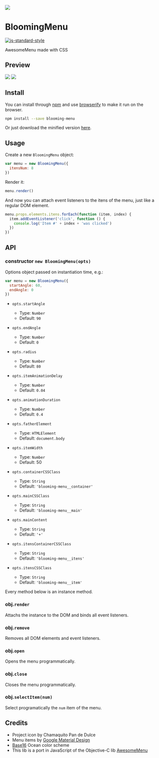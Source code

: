 <img src="http://rawgit.com/caiogondim/blooming-menu/master/logo/logo.svg">

# BloomingMenu 
[![js-standard-style](https://img.shields.io/badge/code%20style-standard-brightgreen.svg?style=flat)](https://github.com/feross/standard)

AwesomeMenu made with CSS


## Preview

<img src="http://rawgit.com/caiogondim/blooming-menu/master/gif-preview/center.gif">
<img src="http://rawgit.com/caiogondim/blooming-menu/master/gif-preview/bottom-left.gif">


## Install

You can install through [npm](//npmjs.com) and use [browserify](//browserify.org) to make it run on the browser.
```bash
npm install --save blooming-menu
```

Or just download the minified version
[here](https://raw.githubusercontent.com/caiogondim/blooming-menu/master/build/blooming-menu.min.js).


## Usage

Create a new `BloomingMenu` object:
```js
var menu = new BloomingMenu({
  itensNum: 8
})
```

Render it:
```js
menu.render()
```

And now you can attach event listeners to the itens of the menu, just
like a regular DOM element.
```js
menu.props.elements.itens.forEach(function (item, index) {
  item.addEventListener('click', function () {
    console.log('Item #' + index + 'was clicked')
  })
})
```

## API

### constructor `new BloomingMenu(opts)`

Options object passed on instantiation time, e.g.:
```js
var menu = new BloomingMenu({
  startAngle: 60,
  endAngle: 0
})
```

- `opts.startAngle`
  - Type: `Number`
  - Default: `90`


- `opts.endAngle`
  - Type: `Number`
  - Default: `0`


- `opts.radius`
  - Type: `Number`
  - Default: `80`


- `opts.itemAnimationDelay`
  - Type: `Number`
  - Default: `0.04`


- `opts.animationDuration`
  - Type: `Number`
  - Default: `0.4`


- `opts.fatherElement`
  - Type: `HTMLElement`
  - Default: `document.body`


- `opts.itemWidth`
  - Type: `Number`
  - Default: 50


- `opts.containerCSSClass`
  - Type: `String`
  - Default: `'blooming-menu__container'`


- `opts.mainCSSClass`
  - Type: `String`
  - Default: `'blooming-menu__main'`


- `opts.mainContent`
  - Type: `String`
  - Default: `'+'`


- `opts.itensContainerCSSClass`
  - Type: `String`
  - Default: `'blooming-menu__itens'`


- `opts.itensCSSClass`
  - Type: `String`
  - Default: `'blooming-menu__item'`


Every method below is an instance method.

### obj.`render`

Attachs the instance to the DOM and binds all event listeners.

### obj.`remove`

Removes all DOM elements and event listeners.

### obj.`open`

Opens the menu programmatically.

### obj.`close`

Closes the menu programmatically.

### obj.`selectItem(num)`

Select programatically the `num` item of the menu.


## Credits
- Project icon by Chamaquito Pan de Dulce
- Menu items by [Google Material Design](https://github.com/google/material-design-icons)
- [Base16](https://github.com/chriskempson/base16) Ocean color scheme
- This lib is a port in JavaScript of the Objective-C lib [AwesomeMenu](https://github.com/levey/AwesomeMenu)
